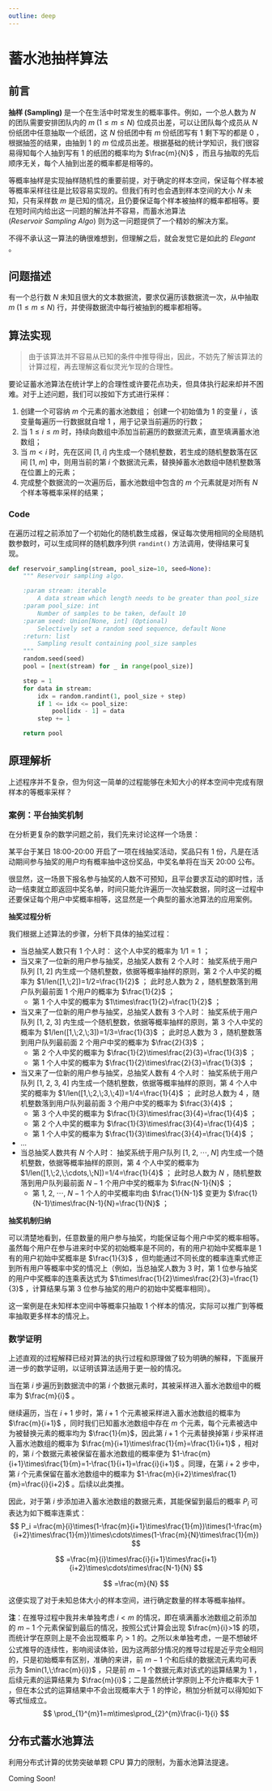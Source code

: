 ```yaml
---
outline: deep
---
```


# 蓄水池抽样算法

## 前言

**抽样 (Sampling)** 是一个在生活中时常发生的概率事件。例如，一个总人数为 $N$ 的团队需要安排团队内的 $m\;(1\leqslant m\leqslant N)$ 位成员出差，可以让团队每个成员从 $N$ 份纸团中任意抽取一个纸团，这 $N$ 份纸团中有 $m$ 份纸团写有 $1$ 剩下写的都是 $0$ ，根据抽签的结果，由抽到 $1$ 的 $m$ 位成员出差。根据基础的统计学知识，我们很容易得知每个人抽到写有 $1$ 的纸团的概率均为 $\frac{m}{N}$ ，而且与抽取的先后顺序无关，每个人抽到出差的概率都是相等的。

等概率抽样是实现抽样随机性的重要前提，对于确定的样本空间，保证每个样本被等概率采样往往是比较容易实现的。但我们有时也会遇到样本空间的大小 $N$ 未知，只有采样数 $m$ 是已知的情况，且仍要保证每个样本被抽样的概率都相等。要在短时间内给出这一问题的解法并不容易，而蓄水池算法 ($Reservoir\ Sampling\ Algo$) 则为这一问题提供了一个精妙的解决方案。

不得不承认这一算法的确很难想到，但理解之后，就会发觉它是如此的 $Elegant$ 。

## 问题描述

有一个总行数 $N$ 未知且很大的文本数据流，要求仅遍历该数据流一次，从中抽取 $m\;(1\leqslant m\leqslant N)$ 行，并使得数据流中每行被抽到的概率都相等。

## 算法实现

> 由于该算法并不容易从已知的条件中推导得出，因此，不妨先了解该算法的计算过程，再去理解这看似灵光乍现的合理性。

要论证蓄水池算法在统计学上的合理性或许要花点功夫，但具体执行起来却并不困难。对于上述问题，我们可以按如下方式进行采样：

1. 创建一个可容纳 $m$ 个元素的蓄水池数组；
   创建一个初始值为 $1$ 的变量 $i$ ，该变量每遍历一行数据就自增 $1$ ，用于记录当前遍历的行数；
2. 当 $1\leqslant i\leqslant m$ 时，持续向数组中添加当前遍历的数据流元素，直至填满蓄水池数组；
3. 当 $m < i$ 时，先在区间 $[1,\;i]$ 内生成一个随机整数，若生成的随机整数落在区间 $[1,\;m]$ 中，则用当前的第 $i$ 个数据流元素，替换掉蓄水池数组中随机整数落在位置上的元素；
4. 完成整个数据流的一次遍历后，蓄水池数组中包含的 $m$ 个元素就是对所有 $N$ 个样本等概率采样的结果；

### Code

在遍历过程之前添加了一个初始化的随机数生成器，保证每次使用相同的全局随机数参数时，可以生成同样的随机数序列供 `randint()` 方法调用，使得结果可复现。

~~~python
def reservoir_sampling(stream, pool_size=10, seed=None):
    """ Reservoir sampling algo.

    :param stream: iterable
        A data stream which length needs to be greater than pool_size
    :param pool_size: int
        Number of samples to be taken, default 10
    :param seed: Union[None, int] (Optional)
        Selectively set a random seed sequence, default None
    :return: list
        Sampling result containing pool_size samples
    """
    random.seed(seed)
    pool = [next(stream) for _ in range(pool_size)]

    step = 1
    for data in stream:
        idx = random.randint(1, pool_size + step)
        if 1 <= idx <= pool_size:
            pool[idx - 1] = data
        step += 1

    return pool
~~~

## 原理解析

上述程序并不复杂，但为何这一简单的过程能够在未知大小的样本空间中完成有限样本的等概率采样？

### 案例：平台抽奖机制

在分析更复杂的数学问题之前，我们先来讨论这样一个场景：

某平台于某日 18:00-20:00 开启了一项在线抽奖活动，奖品只有 $1$ 份，凡是在活动期间参与抽奖的用户均有概率抽中这份奖品，中奖名单将在当天 20:00 公布。

很显然，这一场景下报名参与抽奖的人数不可预知，且平台要求互动的即时性，活动一结束就立即返回中奖名单，时间只能允许遍历一次抽奖数据，同时这一过程中还要保证每个用户中奖概率相等，这显然是一个典型的蓄水池算法的应用案例。

**抽奖过程分析**

我们根据上述算法的步骤，分析下具体的抽奖过程：

- 当总抽奖人数只有 $1$ 个人时：
  这个人中奖的概率为 $1/1=1$ ；
- 当又来了一位新的用户参与抽奖，总抽奖人数有 $2$ 个人时：
  抽奖系统于用户队列 $[1,\;2]$ 内生成一个随机整数，依据等概率抽样的原则，第 $2$ 个人中奖的概率为 $1/len([1,\;2])=1/2=\frac{1}{2}$ ；
  此时总人数为 $2$ ，随机整数落到用户队列最前面 $1$ 个用户的概率为 $\frac{1}{2}$ ；
  - 第 $1$ 个人中奖的概率为 $1\times\frac{1}{2}=\frac{1}{2}$ ；
- 当又来了一位新的用户参与抽奖，总抽奖人数有 $3$ 个人时：
  抽奖系统于用户队列 $[1,\;2,\;3]$ 内生成一个随机整数，依据等概率抽样的原则，第 $3$ 个人中奖的概率为 $1/len([1,\;2,\;3])=1/3=\frac{1}{3}$ ；
  此时总人数为 $3$ ，随机整数落到用户队列最前面 $2$ 个用户中奖的概率为 $\frac{2}{3}$ ；
  - 第 $2$ 个人中奖的概率为 $\frac{1}{2}\times\frac{2}{3}=\frac{1}{3}$ ；
  - 第 $1$ 个人中奖的概率为 $\frac{1}{2}\times\frac{2}{3}=\frac{1}{3}$ ；
- 当又来了一位新的用户参与抽奖，总抽奖人数有 $4$ 个人时：
  抽奖系统于用户队列 $[1,\;2,\;3,\;4]$ 内生成一个随机整数，依据等概率抽样的原则，第 $4$ 个人中奖的概率为 $1/len([1,\;2,\;3,\;4])=1/4=\frac{1}{4}$ ；
  此时总人数为 $4$ ，随机整数落到用户队列最前面 $3$ 个用户中奖的概率为 $\frac{3}{4}$ ；
  - 第 $3$ 个人中奖的概率为 $\frac{1}{3}\times\frac{3}{4}=\frac{1}{4}$ ；
  - 第 $2$ 个人中奖的概率为 $\frac{1}{3}\times\frac{3}{4}=\frac{1}{4}$ ；
  - 第 $1$ 个人中奖的概率为 $\frac{1}{3}\times\frac{3}{4}=\frac{1}{4}$ ；
- ...
- 当总抽奖人数共有 $N$ 个人时：
  抽奖系统于用户队列 $[1,\;2,\;\cdots,\;N]$ 内生成一个随机整数，依据等概率抽样的原则，第 $4$ 个人中奖的概率为 $1/len([1,\;2,\;\cdots,\;N])=1/4=\frac{1}{4}$ ；
  此时总人数为 $N$ ，随机整数落到用户队列最前面 $N-1$ 个用户中奖的概率为 $\frac{N-1}{N}$ ；
  - 第 $1,\;2,\;\cdots,\;N-1$ 个人的中奖概率均由 $\frac{1}{N-1}$ 变更为 $\frac{1}{N-1}\times\frac{N-1}{N}=\frac{1}{N}$ ；

**抽奖机制归纳**

可以清楚地看到，任意数量的用户参与抽奖，均能保证每个用户中奖的概率相等。虽然每个用户在参与进来时中奖的初始概率是不同的，有的用户初始中奖概率是 $1$ 有的用户初始中奖概率是 $\frac{1}{3}$ ，但均能通过不同长度的概率连乘式修正到所有用户等概率中奖的情况上（例如，当总抽奖人数为 $3$ 时，第 $1$ 位参与抽奖的用户中奖概率的连乘表达式为 $1\times\frac{1}{2}\times\frac{2}{3}=\frac{1}{3}$ ，计算结果与第 $3$ 位参与抽奖的用户的初始中奖概率相同）。

这一案例是在未知样本空间中等概率只抽取 $1$ 个样本的情况，实际可以推广到等概率抽取更多样本的情况上。

### 数学证明

上述直观的过程解释已经对算法的执行过程和原理做了较为明确的解释，下面展开进一步的数学证明，以证明该算法适用于更一般的情况。

当在第 $i$ 步遍历到数据流中的第 $i$ 个数据元素时，其被采样进入蓄水池数组中的概率为 $\frac{m}{i}$ 。

继续遍历，当在 $i+1$ 步时，第 $i+1$ 个元素被采样进入蓄水池数组的概率为 $\frac{m}{i+1}$ ，同时我们已知蓄水池数组中存在 $m$ 个元素，每个元素被选中为被替换元素的概率均为 $\frac{1}{m}$，因此第 $i+1$ 个元素替换掉第 $i$ 步采样进入蓄水池数组的概率为 $\frac{m}{i+1}\times\frac{1}{m}=\frac{1}{i+1}$ ，相对的，第 $i$ 个数据元素被保留在蓄水池数组的概率便为 $1-\frac{m}{i+1}\times\frac{1}{m}=1-\frac{1}{i+1}=\frac{i}{i+1}$ 。同理，在第 $i+2$ 步中，第 $i$ 个元素保留在蓄水池数组中的概率为 $1-\frac{m}{i+2}\times\frac{1}{m}=\frac{i}{i+2}$ 。后续以此类推。

因此，对于第 $i$ 步添加进入蓄水池数组的数据元素，其能保留到最后的概率 $P_i$ 可表达为如下概率连乘式：
$$
P_i
=\frac{m}{i}\times(1-\frac{m}{i+1}\times\frac{1}{m})\times(1-\frac{m}{i+2}\times\frac{1}{m})\times\cdots\times(1-\frac{m}{N}\times\frac{1}{m})
$$

$$
=\frac{m}{i}\times\frac{i}{i+1}\times\frac{i+1}{i+2}\times\cdots\times\frac{N-1}{N}  
$$

$$
=\frac{m}{N}
$$

这便实现了对于未知总体大小的样本空间，进行确定数量的样本等概率抽样。

**注**：在推导过程中我并未单独考虑 $i<m$ 的情况，即在填满蓄水池数组之前添加的 $m-1$ 个元素保留到最后的情况，按照公式计算会出现 $\frac{m}{i}>1$ 的项，而统计学在原则上是不会出现概率 $P_i>1$ 的。之所以未单独考虑，一是不想破坏公式推导的连续性，影响阅读体验，因为这两部分情况的推导过程是近乎完全相同的，只是初始概率有区别，准确的来讲，前 $m-1$ 个和后续的数据流元素均可表示为 $min(1,\;\frac{m}{i})$ ，只是前 $m-1$ 个数据元素对该式的运算结果为 $1$ ，后续元素的运算结果为 $\frac{m}{i}$；二是虽然统计学原则上不允许概率大于 $1$ ，但在本公式的运算结果中不会出现概率大于 $1$ 的悖论，稍加分析就可以得知如下等式恒成立。
$$
\prod_{1}^{m}1=m\times\prod_{2}^{m}\frac{i-1}{i}
$$

## 分布式蓄水池算法

利用分布式计算的优势突破单颗 CPU 算力的限制，为蓄水池算法提速。

Coming Soon! 